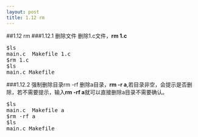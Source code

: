 ```yaml
---
layout: post
title: 1.12 rm
---
```

##1.12 rm
###1.12.1 删除文件
删除1.c文件，**rm 1.c**
<pre class='terminal bootcamp'>
<span class='codeline'>$ls</span>
<span class='bash-output'>main.c  Makefile 1.c</span>
<span class='codeline'>$rm 1.c</span>
<span class='codeline'>$ls</span>
<span class='bash-output'>main.c Makefile  </span>
</pre>
###1.12.2 强制删除目录rm -rf
删除a目录，**rm -r a**,若目录非空，会提示是否删除，若不需要提示，输入**rm -rf a**就可以直接删除a目录不需要确认。
<pre class='terminal bootcamp'>
<span class='codeline'>$ls</span>
<span class='bash-output'>main.c  Makefile a</span>
<span class='codeline'>$rm -rf a</span>
<span class='codeline'>$ls</span>
<span class='bash-output'>main.c Makefile </span>
</pre>
